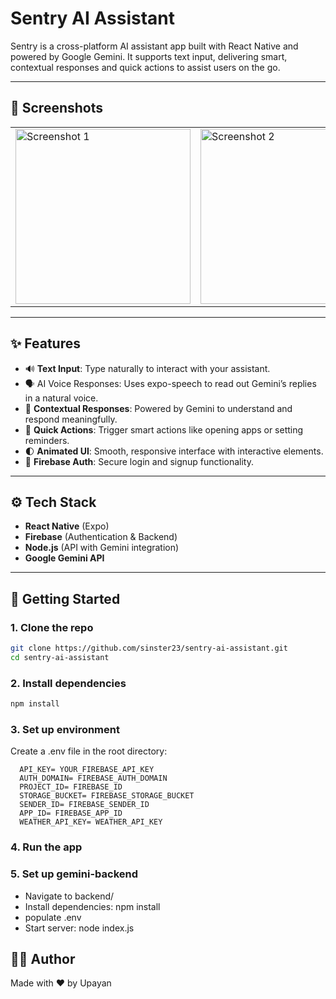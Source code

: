 # Sentry AI Assistant

Sentry is a cross-platform AI assistant app built with React Native and powered by Google Gemini. It supports text input, delivering smart, contextual responses and quick actions to assist users on the go.

---

## 📱 Screenshots

<table>
  <tr>
    <td><img src="https://github.com/sinster23/Screenshots/blob/main/sentry-ai-ss/ss1.jpg" alt="Screenshot 1" width="280"/></td>
    <td><img src="https://github.com/sinster23/Screenshots/blob/main/sentry-ai-ss/ss2.jpg" alt="Screenshot 2" width="280"/></td>
    <td><img src="https://github.com/sinster23/Screenshots/blob/main/sentry-ai-ss/ss3.jpg" alt="Screenshot 3" width="280"/></td>
    <td><img src="https://github.com/sinster23/Screenshots/blob/main/sentry-ai-ss/ss4.jpg" alt="Screenshot 4" width="280"/></td>
  </tr>
</table>

---

## ✨ Features

- 🔊 **Text Input**: Type naturally to interact with your assistant.
- 🗣️ AI Voice Responses: Uses expo-speech to read out Gemini’s replies in a natural voice.
- 💬 **Contextual Responses**: Powered by Gemini to understand and respond meaningfully.
- 🎯 **Quick Actions**: Trigger smart actions like opening apps or setting reminders.
- 🌓 **Animated UI**: Smooth, responsive interface with interactive elements.
- 🔐 **Firebase Auth**: Secure login and signup functionality.

---

## ⚙️ Tech Stack

- **React Native** (Expo)
- **Firebase** (Authentication & Backend)
- **Node.js** (API with Gemini integration)
- **Google Gemini API**

---

## 🚀 Getting Started

### 1. Clone the repo

```bash
git clone https://github.com/sinster23/sentry-ai-assistant.git
cd sentry-ai-assistant
```
### 2. Install dependencies
```bash
npm install
```
### 3. Set up environment
Create a .env file in the root directory:
```
  API_KEY= YOUR_FIREBASE_API_KEY
  AUTH_DOMAIN= FIREBASE_AUTH_DOMAIN
  PROJECT_ID= FIREBASE_ID
  STORAGE_BUCKET= FIREBASE_STORAGE_BUCKET
  SENDER_ID= FIREBASE_SENDER_ID
  APP_ID= FIREBASE_APP_ID
  WEATHER_API_KEY= WEATHER_API_KEY
```
### 4. Run the app

### 5. Set up gemini-backend
- Navigate to backend/
- Install dependencies: npm install
- populate .env
- Start server: node index.js

## 👨‍💻 Author
Made with ❤️ by Upayan

